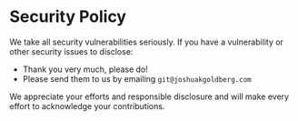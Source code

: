 # Security Policy

We take all security vulnerabilities seriously.
If you have a vulnerability or other security issues to disclose:

-   Thank you very much, please do!
-   Please send them to us by emailing `git@joshuakgoldberg.com`

We appreciate your efforts and responsible disclosure and will make every effort to acknowledge your contributions.
